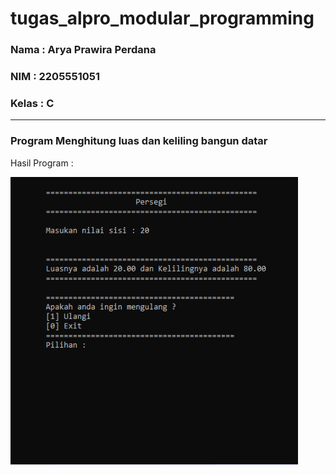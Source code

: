 # tugas_alpro_modular_programming

<h3>Nama  : Arya Prawira Perdana</h3>
<h3>NIM   : 2205551051</h3>
<h3>Kelas :  C</h3>
<hr>
<h3>Program Menghitung luas dan keliling bangun datar</h3>
<p style="font-size:14px;">Hasil Program : </p>
<img src="/img/bangun-datar.png" width="460px" height="460px alt="bangun-datar"/>
<br/>

